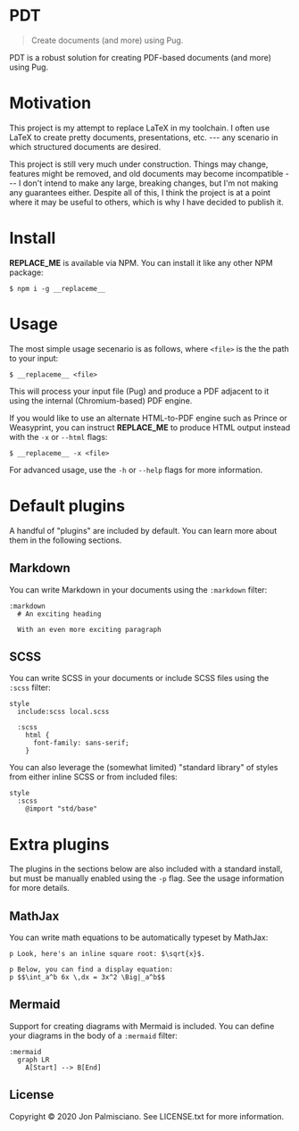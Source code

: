 # PDT

> Create documents (and more) using Pug.

PDT is a robust solution for creating PDF-based documents (and more) using Pug.

# Motivation

This project is my attempt to replace LaTeX in my toolchain. I often use LaTeX
to create pretty documents, presentations, etc. --- any scenario in which
structured documents are desired.

This project is still very much under construction. Things may change, features
might be removed, and old documents may become incompatible --- I don't intend
to make any large, breaking changes, but I'm not making any guarantees either.
Despite all of this, I think the project is at a point where it may be useful
to others, which is why I have decided to publish it.

# Install

__REPLACE_ME__ is available via NPM. You can install it like any other NPM package:

```
$ npm i -g __replaceme__
```

# Usage

The most simple usage secenario is as follows, where `<file>` is the the path
to your input:

```
$ __replaceme__ <file>
```

This will process your input file (Pug) and produce a PDF adjacent to it using
the internal (Chromium-based) PDF engine.

If you would like to use an alternate HTML-to-PDF engine such as Prince or
Weasyprint, you can instruct __REPLACE_ME__ to produce HTML output instead with the
`-x` or `--html` flags:

```
$ __replaceme__ -x <file>
```

For advanced usage, use the `-h` or `--help` flags for more information.

# Default plugins

A handful of "plugins" are included by default. You can learn more about them
in the following sections.

## Markdown

You can write Markdown in your documents using the `:markdown` filter:

```pug
:markdown
  # An exciting heading

  With an even more exciting paragraph
```

## SCSS

You can write SCSS in your documents or include SCSS files using the `:scss`
filter:

```pug
style
  include:scss local.scss

  :scss
    html {
      font-family: sans-serif;
    }
```

You can also leverage the (somewhat limited) "standard library" of styles from
either inline SCSS or from included files:

```pug
style
  :scss
    @import "std/base"
```

# Extra plugins

The plugins in the sections below are also included with a standard install,
but must be manually enabled using the `-p` flag. See the usage information for
more details.

## MathJax

You can write math equations to be automatically typeset by MathJax:

```pug
p Look, here's an inline square root: $\sqrt{x}$.

p Below, you can find a display equation:
p $$\int_a^b 6x \,dx = 3x^2 \Big|_a^b$$
```

## Mermaid

Support for creating diagrams with Mermaid is included. You can define your
diagrams in the body of a `:mermaid` filter:

```pug
:mermaid
  graph LR
    A[Start] --> B[End]
```

## License

Copyright &copy; 2020 Jon Palmisciano. See LICENSE.txt for more information.

